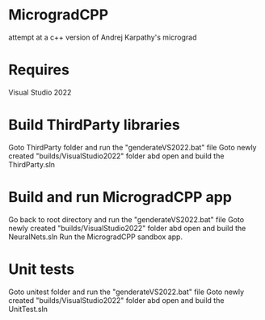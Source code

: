 # MicrogradCPP
attempt at a c++ version of Andrej  Karpathy's  micrograd

# Requires
Visual Studio 2022

# Build ThirdParty libraries
Goto ThirdParty folder and run the "genderateVS2022.bat" file
Goto newly created "builds/VisualStudio2022" folder abd open and build the ThirdParty.sln

# Build and run MicrogradCPP app
Go back to root directory and run the "genderateVS2022.bat" file
Goto newly created "builds/VisualStudio2022" folder abd open and build the NeuralNets.sln
Run the MicrogradCPP sandbox app.

# Unit tests
Goto unitest folder and run the "genderateVS2022.bat" file
Goto newly created "builds/VisualStudio2022" folder abd open and build the UnitTest.sln

